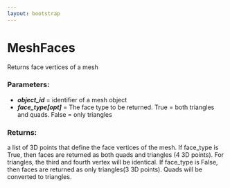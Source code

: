 ```yaml
---
layout: bootstrap
---
```


# MeshFaces

Returns face vertices of a mesh
        

### Parameters:

- ***object_id*** = identifier of a mesh object
- ***face_type[opt]*** = The face type to be returned. True = both triangles
  and quads. False = only triangles
        

### Returns:


a list of 3D points that define the face vertices of the mesh. If
face_type is True, then faces are returned as both quads and triangles
(4 3D points). For triangles, the third and fourth vertex will be
identical. If face_type is False, then faces are returned as only
triangles(3 3D points). Quads will be converted to triangles.
        
